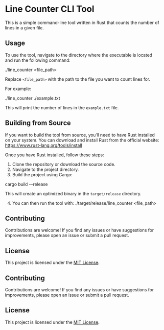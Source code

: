 # Line Counter CLI Tool

This is a simple command-line tool written in Rust that counts the number of lines in a given file.

## Usage

To use the tool, navigate to the directory where the executable is located and run the following command:

./line_counter <file_path>

Replace `<file_path>` with the path to the file you want to count lines for.

For example:

./line_counter ./example.txt

This will print the number of lines in the `example.txt` file.

## Building from Source

If you want to build the tool from source, you'll need to have Rust installed on your system. You can download and install Rust from the official website: https://www.rust-lang.org/tools/install

Once you have Rust installed, follow these steps:

1. Clone the repository or download the source code.
2. Navigate to the project directory.
3. Build the project using Cargo:

cargo build --release

This will create an optimized binary in the `target/release` directory.

4. You can then run the tool with:
   ./target/release/line_counter <file_path>

## Contributing

Contributions are welcome! If you find any issues or have suggestions for improvements, please open an issue or submit a pull request.

## License

This project is licensed under the [MIT License](LICENSE).

## Contributing

Contributions are welcome! If you find any issues or have suggestions for improvements, please open an issue or submit a pull request.

## License

This project is licensed under the [MIT License](LICENSE).
